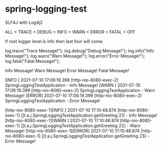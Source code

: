 # spring-logging-test
SLF4J with Log4j2

ALL < TRACE < DEBUG < INFO < WARN < ERROR < FATAL < OFF

If root logger level  is info then last four will come.

log.trace("Trace Message!");
log.debug("Debug Message!");
log.info("Info Message!");
log.warn("Warn Message!");
log.error("Error Message!");
log.fatal("Fatal Message!");
	  
	  
Info Message!
Warn Message!
Error Message!
Fatal Message!

<PatternLayout pattern="[%-5level] %d{yyyy-MM-dd HH:mm:ss.SSS} [%t] %c{1} - %msg%n" />

[INFO ] 2021-07-10 17:06:19.398 [http-nio-8080-exec-2] SpringLoggingTestApplication - Info Message!
[WARN ] 2021-07-10 17:06:19.399 [http-nio-8080-exec-2] SpringLoggingTestApplication - Warn Message!
[ERROR] 2021-07-10 17:06:19.399 [http-nio-8080-exec-2] SpringLoggingTestApplication - Error Message!

<PatternLayout pattern="[%thread][%-5level] %d{yyyy-MM-dd HH:mm:ss.SSS} [%t] []%c{1.}.%M %L] - %msg%n" />

[http-nio-8080-exec-1][INFO ] 2021-07-10 17:10:48.874 [http-nio-8080-exec-1] []t.a.j.SpringLoggingTestApplication.getGreeting 21] - Info Message!
[http-nio-8080-exec-1][WARN ] 2021-07-10 17:10:48.874 [http-nio-8080-exec-1] []t.a.j.SpringLoggingTestApplication.getGreeting 22] - Warn Message!
[http-nio-8080-exec-1][ERROR] 2021-07-10 17:10:48.874 [http-nio-8080-exec-1] []t.a.j.SpringLoggingTestApplication.getGreeting 23] - Error Message!
